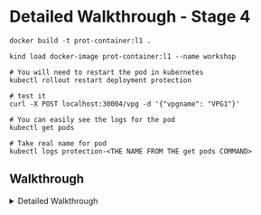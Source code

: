 # Detailed Walkthrough - Stage 4


```shell
docker build -t prot-container:l1 .

kind load docker-image prot-container:l1 --name workshop

# You will need to restart the pod in kubernetes
kubectl rollout restart deployment protection

# test it
curl -X POST localhost:30004/vpg -d '{"vpgname": "VPG1"}'

# You can easily see the logs for the pod
kubectl get pods

# Take real name for pod
kubectl logs protection-<THE NAME FROM THE get pods COMMAND>
```
</details>

</details>

## Walkthrough
<details>
 <summary>Detailed Walkthrough</summary>

We will now start  accessing services.

In your main function, add a new handler to the Rest configuration 

```go
r.GET("/ping", getping)
r.POST("/vpg", createVPG)

```



and then add a new function which implements the handler.
This function is the primary function we will be expanding over the workshop to handle all the VPG creation logic and orchestration.

``` go
func createVPG(c *gin.Context) {
	type VPGRequest struct {
		VPGName string
	}

	var requestBody VPGRequest

	if err := c.BindJSON(&requestBody); err != nil {
		c.AbortWithStatusJSON(400, gin.H{"msg": "Invalid Body"})
		return
	}

    log.Printf("Received request to create VPG %s", requestBody.VPGName)

	// Add the code below steps here

}
```
This code gets and parses the JSON from the request
But we want to start the process of creating a VPG which starts with creating a Task

So we need to add code to make GRPC call to the Tasks service

Add the grpc to the project. 
On the command line:
```shell
go get google.golang.org/grpc
go get google.golang.org/grpc/credentials/insecure
```

We also need to add the GRPC client code to our project
So copy tasks/tasks to the protection folder
```shell
cp -r ../tasks/tasks .
```


Now we can add code to make the call to the Tasks Service
```go
func createTask() (string, error) {
	conn, err := grpc.Dial(TASKS_GRPC_HOST, grpc.WithTransportCredentials(insecure.NewCredentials()))

	if err != nil {
		log.Printf("did not connect: %v", err)
		return "", err
	}
	defer conn.Close()

	c := pb.NewTasksClient(conn)
	ctx, cancel := context.WithTimeout(context.Background(), time.Second)
	defer cancel()

	ret, err := c.CreateTask(ctx, &pb.CreateTaskRequest{})
	if err != nil {
		log.Printf("could not create tast: %v", err)
		return "", err
	}
	log.Printf("New Task Created %s with status %d", ret.GetTaskid(), ret.GetStatus())
	return ret.GetTaskid(), nil
}

```
Add to your imports the missing imports (we will name it pb to make it easier to reference)
```go
Add those two packages to the imports in your file:
```go

	pb "protection/tasks"

	"github.com/gin-gonic/gin"

	"google.golang.org/grpc"
	"google.golang.org/grpc/credentials/insecure"

```



and in the function createVPG, after the  we can call that code after we parse the body of the incoming request (with BindJSON).
Lets also update the return to return the new taskid
```go
	taskid, err := createTask()
	if err != nil {
		c.AbortWithStatusJSON(400, gin.H{"msg": "Unable to create task"})
		return
	}
    log.Printf("Task Created %s", taskid)
   	c.JSON(200, gin.H{ "taskid": taskid})  // only return task id so far


``` 


You can build and upload your code to kubernetes
```shell
docker build -t prot-container:l1 .

kind load docker-image prot-container:l1 --name workshop

# You will need to restart the pod in kubernetes
kubectl rollout restart deployment protection

# test it
curl -X POST localhost:30004/vpg -d '{"vpgname": "VPG1"}'

# You can easily see the logs for the pod
kubectl get pods

# Take real name for pod
kubectl logs protection-<THE NAME FROM THE get pods COMMAND>
```

